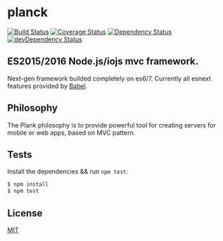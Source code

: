 # planck
[![Build Status](https://travis-ci.org/planck/planck.svg)](https://travis-ci.org/planck/planck)
[![Coverage Status](https://coveralls.io/repos/planck/planck/badge.svg?branch=master)](https://coveralls.io/r/planck/planck?branch=master)
[![Dependency Status](https://david-dm.org/planck/planck.svg)](https://david-dm.org/planck/planck)
[![devDependency Status](https://david-dm.org/planck/planck/dev-status.svg)](https://david-dm.org/planck/planck#info=devDependencies)

## ES2015/2016 Node.js/iojs mvc framework.
Next-gen framework builded completely on es6/7. Currently all esnext features provided by [Babel](https://github.com/babel/babel).

## Philosophy
The Plank philosophy is to provide powerful tool for creating servers for mobile or web apps, based on MVC pattern.

## Tests
Install the dependencies && run `npm test`:

```bash
$ npm install
$ npm test
```

## License
[MIT](LICENSE)
